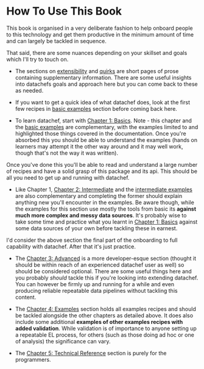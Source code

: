 # How To Use This Book

This book is organised in a very deliberate fashion to help onboard people to this technology and get them productive in the minimum amount of time and can largely be tackled in sequence.

That said, there are some nuances depending on your skillset and goals which I'll try to touch on.

- The sections on [extensibility](https://mikeadamss.github.io/datachef/extensibility.html) and [quirks](https://mikeadamss.github.io/datachef/quirks.html) are short pages of prose containing supplementary information. There are some useful insights into datachefs goals and approach here but you can come back to these as needed.

- If you want to get a quick idea of what datachef does, look at the first few recipes in [basic examples](https://mikeadamss.github.io/datachef/examples/basic/basic.html) section before coming back here.

- To learn datachef, start with [Chapter 1: Basics](https://mikeadamss.github.io/datachef/basics.html). Note - this chapter and the [basic examples](https://mikeadamss.github.io/datachef/examples/basic/basic.html) are complementary, with the examples limited to and highlighted those things covered in the documentation. Once you're absorbed this you should be able to understand the examples (hands on learners may attempt it the other way around and it may well work, though that's not the way it was written).

Once you've done this you'll be able to read and understand a large number of recipes and have a solid grasp of this package and its api. This should be all you need to get up and running with datachef.

- Like Chapter 1, [Chapter 2: Intermediate](https://mikeadamss.github.io/datachef/intermediate.html) and the [intermediate examples](https://mikeadamss.github.io/datachef/examples/intermediate/intermediate.html) are also complementary and completing the former should explain anything new you'll encounter in the examples. Be aware though, while the examples for this section use mostly the tools from basic its **against much more complex and messy data sources**. It's probably wise to take some time and practice what you learnt in [Chapter 1: Basics](https://mikeadamss.github.io/datachef/basics.html) against some data sources of your own before tackling these in earnest.

I'd consider the above section the final part of the onboarding to full capability with datachef. After that it's just practice.

- The [Chapter 3: Advanced](https://mikeadamss.github.io/datachef/advanced.html) is a more developer-esque section (thought it should be within reach of an experienced datachef user as well) so should be considered optional. There are some useful things here and you probably _should_ tackle this if you're looking into extending datachef. You can however be firmly up and running for a while and even producing reliable repeatable data pipelines without tackling this content.

- The [Chapter 4: Examples](https://mikeadamss.github.io/datachef/technical.html) section holds all examples recipes and should be tackled alongside the other chapters as detailed above. It does also include some additional **examples of other examples recipes with added validation**. While validation is of importance to anyone setting up a repeatable EL process, for others (such as those doing ad hoc or one of analysis) the significance can vary.

- The [Chapter 5: Technical Reference](https://mikeadamss.github.io/datachef/technical.html) section is purely for the programmers.